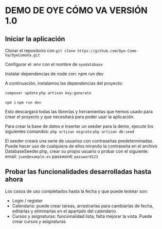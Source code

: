 # DEMO DE OYE CÓMO VA VERSIÓN 1.0

## Iniciar la aplicación

Clonar el repositorio con
`git clone https://github.com/Oye-Como-Va/OyeComoVa.git`

Configurar el .env con el nombre de `oyedatabase`

Instalar dependencias de node con: npm run dev

A continuación, instalamos las dependencias del proyecto:

`composer update`
`php artisan key:generate`

`npm i`
`npm run dev`

Esto descargará todas las librerías y herramientas que hemos usado para crear el proyecto y que necesitará para poder usar la aplicación.

Para crear la base de datos e insertar un seeder para la demo, ejecute los siguientes comandos:
`php artisan migrate`
`php artisan db:seed`

El seeder creará una serie de usuarios con contraseñas predeterminadas. Puede hacer uso de cualquiera de ellos mirando la contraseña en el archivo DatabaseSeeder.php, crear su propio usuario o probar con el siguiente:
email: `juan@example.es`
password: `password123`

## Probar las funcionalidades desarrolladas hasta ahora

Los casos de uso completados hasta la fecha y que puede testear son:

-   Login / register
-   Calendario: puede crear tareas, arrastrarlas para cambiarlas de fecha, editarlas y eliminarlas en el apartado del calendario.
-   Cursos y asignaturas: funcionalidad lista, falta mejorar la vista. Puede crear cursos y asignaturas
